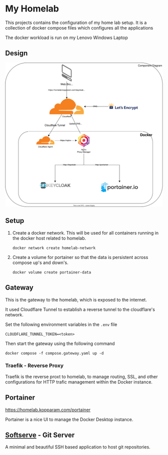 # My Homelab

This projects contains the configuration of my home lab setup.
It is a collection of docker compose files which configures all the applications

<!-- , exposed with a traefik reverse proxy exposing it to the web. -->

The docker workload is run on my Lenovo Windows Laptop

## Design

![](component-diagram.drawio.svg)

## Setup

1. Create a docker network. This will be used for all containers running in the docker host related to homelab.
   ```
   docker network create homelab-network
   ```
1. Create a volume for portainer so that the data is persistent across compose up's and down's.
   ```
   docker volume create portainer-data
   ```

## Gateway

This is the gateway to the homelab, which is exposed to the internet.

It used Cloudflare Tunnel to establish a reverse tunnel to the cloudflare's network.

Set the following environment variables in the `.env` file

```env
CLOUDFLARE_TUNNEL_TOKEN=<token>
```

Then start the gateway using the following command

```
docker compose -f compose.gateway.yaml up -d
```

### Traefik - Reverse Proxy

Traefik is the reverse proxt to homelab, to manage routing, SSL, and other configurations for HTTP trafic management within the Docker instance.

## Portainer

https://homelab.kopparam.com/portainer

Portainer is a nice UI to manage the Docker Desktop instance.

## [Softserve](https://github.com/charmbracelet/soft-serve) - Git Server

A minimal and beautiful SSH based application to host git repositories.
